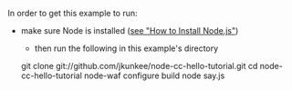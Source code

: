 
In order to get this example to run:

  * make sure Node is installed ([see "How to Install Node.js"](http://howtonode.org/how-to-install-nodejs))
	* then run the following in this example's directory

    git clone git://github.com/jkunkee/node-cc-hello-tutorial.git
		cd node-cc-hello-tutorial
    node-waf configure build
		node say.js
